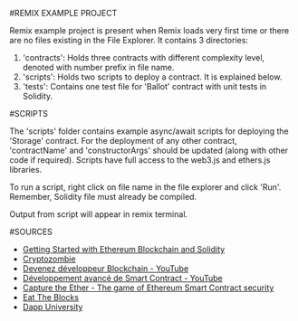 #REMIX EXAMPLE PROJECT

Remix example project is present when Remix loads very first time or there are no files existing in the File Explorer. 
It contains 3 directories:

1. 'contracts': Holds three contracts with different complexity level, denoted with number prefix in file name.
2. 'scripts': Holds two scripts to deploy a contract. It is explained below.
3. 'tests': Contains one test file for 'Ballot' contract with unit tests in Solidity.

#SCRIPTS

The 'scripts' folder contains example async/await scripts for deploying the 'Storage' contract.
For the deployment of any other contract, 'contractName' and 'constructorArgs' should be updated (along with other code if required). 
Scripts have full access to the web3.js and ethers.js libraries.

To run a script, right click on file name in the file explorer and click 'Run'. Remember, Solidity file must already be compiled.

Output from script will appear in remix terminal.

#SOURCES

* [Getting Started with Ethereum Blockchain and Solidity](https://devsblog.hashnode.dev/getting-started-with-ethereum-and-solidity)
* [Cryptozombie](https://cryptozombies.io/fr/)
* [Devenez développeur Blockchain - YouTube](https://youtube.com/playlist?list=PLBV4f2pTYexqgdiVpLOWlF-E5sTLPimot)
* [Développement avancé de Smart Contract - YouTube](https://www.youtube.com/channel/UCOb2hxWWVKGbY0ZmkpC1ygw)
* [Capture the Ether - The game of Ethereum Smart Contract security](https://capturetheether.com/)
* [Eat The Blocks](https://eattheblocks.com/)
* [Dapp University](https://www.dappuniversity.com/)